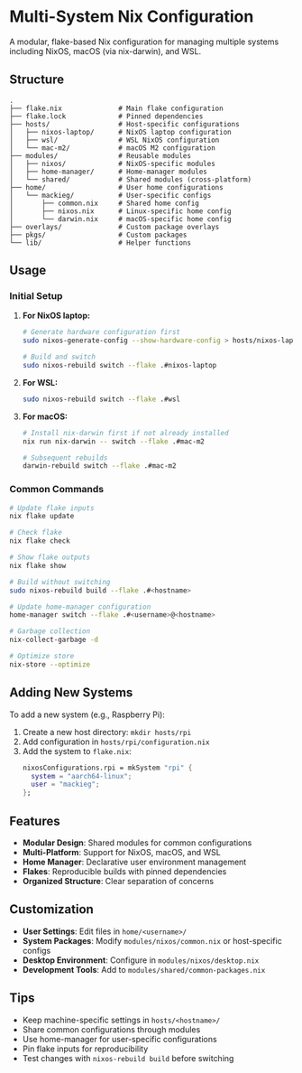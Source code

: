 # Multi-System Nix Configuration

A modular, flake-based Nix configuration for managing multiple systems including NixOS, macOS (via nix-darwin), and WSL.

## Structure

```
.
├── flake.nix              # Main flake configuration
├── flake.lock             # Pinned dependencies
├── hosts/                 # Host-specific configurations
│   ├── nixos-laptop/      # NixOS laptop configuration
│   ├── wsl/               # WSL NixOS configuration
│   └── mac-m2/            # macOS M2 configuration
├── modules/               # Reusable modules
│   ├── nixos/             # NixOS-specific modules
│   ├── home-manager/      # Home-manager modules
│   └── shared/            # Shared modules (cross-platform)
├── home/                  # User home configurations
│   └── mackieg/           # User-specific configs
│       ├── common.nix     # Shared home config
│       ├── nixos.nix      # Linux-specific home config
│       └── darwin.nix     # macOS-specific home config
├── overlays/              # Custom package overlays
├── pkgs/                  # Custom packages
└── lib/                   # Helper functions
```

## Usage

### Initial Setup

1. **For NixOS laptop:**
   ```bash
   # Generate hardware configuration first
   sudo nixos-generate-config --show-hardware-config > hosts/nixos-laptop/hardware-configuration.nix
   
   # Build and switch
   sudo nixos-rebuild switch --flake .#nixos-laptop
   ```

2. **For WSL:**
   ```bash
   sudo nixos-rebuild switch --flake .#wsl
   ```

3. **For macOS:**
   ```bash
   # Install nix-darwin first if not already installed
   nix run nix-darwin -- switch --flake .#mac-m2
   
   # Subsequent rebuilds
   darwin-rebuild switch --flake .#mac-m2
   ```

### Common Commands

```bash
# Update flake inputs
nix flake update

# Check flake
nix flake check

# Show flake outputs
nix flake show

# Build without switching
sudo nixos-rebuild build --flake .#<hostname>

# Update home-manager configuration
home-manager switch --flake .#<username>@<hostname>

# Garbage collection
nix-collect-garbage -d

# Optimize store
nix-store --optimize
```

## Adding New Systems

To add a new system (e.g., Raspberry Pi):

1. Create a new host directory: `mkdir hosts/rpi`
2. Add configuration in `hosts/rpi/configuration.nix`
3. Add the system to `flake.nix`:
   ```nix
   nixosConfigurations.rpi = mkSystem "rpi" {
     system = "aarch64-linux";
     user = "mackieg";
   };
   ```

## Features

- **Modular Design**: Shared modules for common configurations
- **Multi-Platform**: Support for NixOS, macOS, and WSL
- **Home Manager**: Declarative user environment management
- **Flakes**: Reproducible builds with pinned dependencies
- **Organized Structure**: Clear separation of concerns

## Customization

- **User Settings**: Edit files in `home/<username>/`
- **System Packages**: Modify `modules/nixos/common.nix` or host-specific configs
- **Desktop Environment**: Configure in `modules/nixos/desktop.nix`
- **Development Tools**: Add to `modules/shared/common-packages.nix`

## Tips

- Keep machine-specific settings in `hosts/<hostname>/`
- Share common configurations through modules
- Use home-manager for user-specific configurations
- Pin flake inputs for reproducibility
- Test changes with `nixos-rebuild build` before switching
